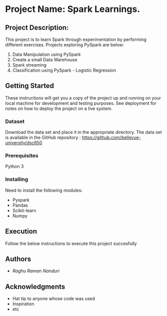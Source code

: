 # Project Name: Spark Learnings.

## Project Description: 

This project is to learn Spark through experimentation by performing different exercises. Projects exploring PySpark are below:

1) Data Manipulation using PySpark
2) Create a small Data Warehouse
3) Spark streaming
4) Classification using PySpark - Logistic Regression

## Getting Started

These instructions will get you a copy of the project up and running on your local machine for development and testing purposes. See deployment for notes on how to deploy the project on a live system.


### Dataset

Download the data set and place it in the appropriate directory. The data set is available in the GitHub repository : https://github.com/bellevue-university/dsc650



### Prerequisites

Python 3



### Installing

Need to install the following modules:

* Pyspark
* Pandas
* Scikit-learn
* Numpy


## Execution

Follow the below instructions to execute this project succesfully


## Authors

- *Raghu Raman Nanduri* 


## Acknowledgments

* Hat tip to anyone whose code was used
* Inspiration
* etc


